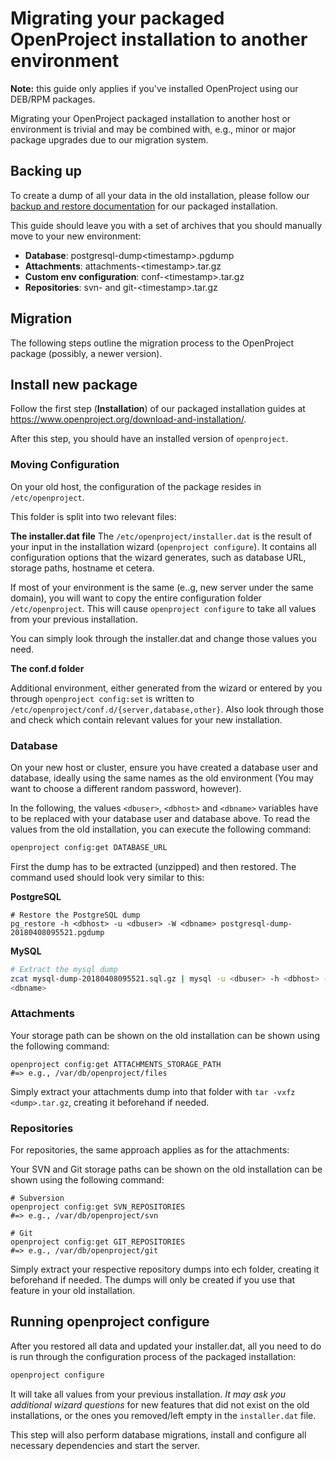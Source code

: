 # Migrating your packaged OpenProject installation to another environment

**Note:** this guide only applies if you've installed OpenProject using our DEB/RPM packages.

Migrating your OpenProject packaged installation to another host or environment is trivial and may be combined with, e.g., minor or major package upgrades due to our migration system.

## Backing up

To create a dump of all your data in the old installation, please follow our [backup and restore documentation](https://www.openproject.org/operations/backup/backup-guide-packaged-installation/) for our packaged installation.

This guide should leave you with a set of archives that you should manually move to your new environment:

- **Database**: postgresql-dump\<timestamp>.pgdump
- **Attachments**: attachments-\<timestamp>.tar.gz
- **Custom env configuration**: conf-\<timestamp>.tar.gz
- **Repositories**: svn- and git-\<timestamp>.tar.gz



## Migration

The following steps outline the migration process to the OpenProject package (possibly, a newer version).

## Install new package

Follow the first step (**Installation**) of our packaged installation guides at https://www.openproject.org/download-and-installation/.

After this step, you should have an installed version of `openproject`.

### Moving Configuration

On your old host, the configuration of the package resides in `/etc/openproject`.

This folder is split into two relevant files:

**The installer.dat file**
The `/etc/openproject/installer.dat` is the result of your input in the installation wizard (`openproject configure`). It contains all configuration options that the wizard generates, such as database URL, storage paths, hostname et cetera.

If most of your environment is the same (e..g, new server under the same domain), you will want to copy the entire configuration folder `/etc/openproject`. This will cause `openproject configure` to take all values from your previous installation.

You can simply look through the installer.dat and change those values you need.

**The conf.d folder**

Additional environment, either generated from the wizard or entered by you through `openproject config:set` is written to  `/etc/openproject/conf.d/{server,database,other}`. Also look through those and check which contain relevant values for your new installation. 

### Database

On your new host or cluster, ensure you have created a database user and database, ideally using the same names as the old environment (You may want to choose a different random password, however).

In the following, the values `<dbuser>`, `<dbhost>` and `<dbname>` variables have to be replaced with your database user and database above.
To read the values from the old installation, you can execute the following command:

```bash
openproject config:get DATABASE_URL
```

First the dump has to be extracted (unzipped) and then restored. The command used should look very similar to this:

**PostgreSQL**

```
# Restore the PostgreSQL dump
pg_restore -h <dbhost> -u <dbuser> -W <dbname> postgresql-dump-20180408095521.pgdump
```



**MySQL**

```bash
# Extract the mysql dump
zcat mysql-dump-20180408095521.sql.gz | mysql -u <dbuser> -h <dbhost> -p 
<dbname>
```



### Attachments

Your storage path can be shown on the old installation can be shown using the following command:

```
openproject config:get ATTACHMENTS_STORAGE_PATH
#=> e.g., /var/db/openproject/files
```

Simply extract your attachments dump into that folder with `tar -vxfz <dump>.tar.gz`, creating it beforehand if needed.



### Repositories

For repositories, the same approach applies as for the attachments:

Your SVN and Git storage paths can be shown on the old installation can be shown using the following command:

```
# Subversion
openproject config:get SVN_REPOSITORIES
#=> e.g., /var/db/openproject/svn

# Git
openproject config:get GIT_REPOSITORIES
#=> e.g., /var/db/openproject/git
```

Simply extract your respective repository dumps into ech folder, creating it beforehand if needed. The dumps will only be created if you use that feature in your old installation.



## Running openproject configure

After you restored all data and updated your installer.dat, all you need to do is run through the configuration process of the packaged installation:

```bash
openproject configure
```

It will take all values from your previous installation. *It may ask you additional wizard questions*  for new features that did not exist on the old installations, or the ones you removed/left empty in the `installer.dat` file.

This step will also perform database migrations, install and configure all necessary dependencies and start the server.
